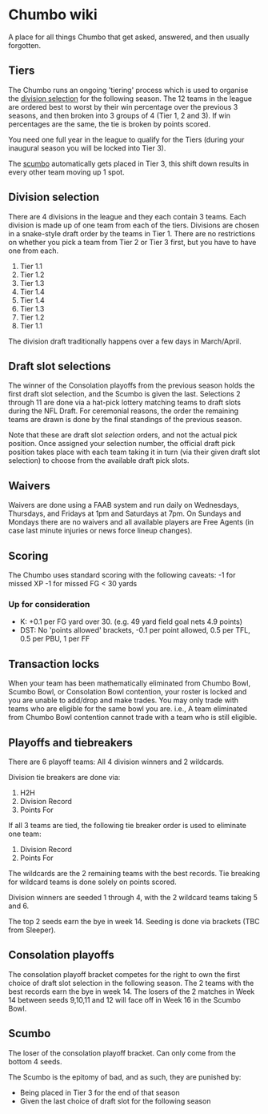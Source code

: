 # Chumbo wiki
A place for all things Chumbo that get asked, answered, and then usually forgotten.

## Tiers
The Chumbo runs an ongoing 'tiering' process which is used to organise the [division selection](#division-selection) for the following season. The 12 teams in the league are ordered best to worst by their win percentage over the previous 3 seasons, and then broken into 3 groups of 4 (Tier 1, 2 and 3). If win percentages are the same, the tie is broken by points scored. 

You need one full year in the league to qualify for the Tiers (during your inaugural season you will be locked into Tier 3).

The [scumbo](#scumbo) automatically gets placed in Tier 3, this shift down results in every other team moving up 1 spot.

## Division selection
There are 4 divisions in the league and they each contain 3 teams. Each division is made up of one team from each of the tiers. Divisions are chosen in a snake-style draft order by the teams in Tier 1. There are no restrictions on whether you pick a team from Tier 2 or Tier 3 first, but you have to have one from each.

1. Tier 1.1
2. Tier 1.2
3. Tier 1.3
4. Tier 1.4
5. Tier 1.4
6. Tier 1.3
7. Tier 1.2
8. Tier 1.1

The division draft traditionally happens over a few days in March/April.

## Draft slot selections
The winner of the Consolation playoffs from the previous season holds the first draft slot selection, and the Scumbo is given the last. Selections 2 through 11 are done via a hat-pick lottery matching teams to draft slots during the NFL Draft. For ceremonial reasons, the order the remaining teams are drawn is done by the final standings of the previous season.

Note that these are draft slot _selection_ orders, and not the actual pick position. Once assigned your selection number, the official draft pick position takes place with each team taking it in turn (via their given draft slot selection) to choose from the available draft pick slots.

## Waivers
Waivers are done using a FAAB system and run daily on Wednesdays, Thursdays, and Fridays at 1pm and Saturdays at 7pm. On Sundays and Mondays there are no waivers and all available players are Free Agents (in case last minute injuries or news force lineup changes).

## Scoring
The Chumbo uses standard scoring with the following caveats:
-1 for missed XP
-1 for missed FG < 30 yards

### Up for consideration
- K: +0.1 per FG yard over 30. (e.g. 49 yard field goal nets 4.9 points)
- DST: No 'points allowed' brackets, -0.1 per point allowed, 0.5 per TFL, 0.5 per PBU, 1 per FF

## Transaction locks
When your team has been mathematically eliminated from Chumbo Bowl, Scumbo Bowl, or Consolation Bowl contention, your roster is locked and you are unable to add/drop and make trades. You may only trade with teams who are eligible for the same bowl you are. i.e., A team eliminated from Chumbo Bowl contention cannot trade with a team who is still eligible.

## Playoffs and tiebreakers
There are 6 playoff teams: All 4 division winners and 2 wildcards.

Division tie breakers are done via:
1. H2H
2. Division Record
3. Points For

If all 3 teams are tied, the following tie breaker order is used to eliminate one team:
1. Division Record
2. Points For

The wildcards are the 2 remaining teams with the best records. Tie breaking for wildcard teams is done solely on points scored.

Division winners are seeded 1 through 4, with the 2 wildcard teams taking 5 and 6.

The top 2 seeds earn the bye in week 14. Seeding is done via brackets (TBC from Sleeper).

## Consolation playoffs
The consolation playoff bracket competes for the right to own the first choice of draft slot selection in the following season. The 2 teams with the best records earn the bye in week 14. The losers of the 2 matches in Week 14 between seeds 9,10,11 and 12 will face off in Week 16 in the Scumbo Bowl.

## Scumbo
The loser of the consolation playoff bracket. Can only come from the bottom 4 seeds.

The Scumbo is the epitomy of bad, and as such, they are punished by:
- Being placed in Tier 3 for the end of that season
- Given the last choice of draft slot for the following season

